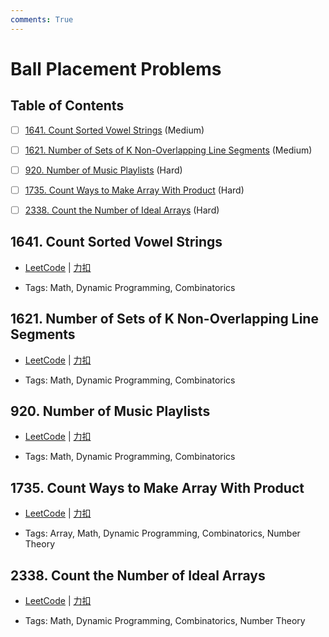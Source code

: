```yaml
---
comments: True
---
```


# Ball Placement Problems

## Table of Contents

- [ ] [1641. Count Sorted Vowel Strings](#1641-count-sorted-vowel-strings) (Medium)
- [ ] [1621. Number of Sets of K Non-Overlapping Line Segments](#1621-number-of-sets-of-k-non-overlapping-line-segments) (Medium)
- [ ] [920. Number of Music Playlists](#920-number-of-music-playlists) (Hard)
- [ ] [1735. Count Ways to Make Array With Product](#1735-count-ways-to-make-array-with-product) (Hard)
- [ ] [2338. Count the Number of Ideal Arrays](#2338-count-the-number-of-ideal-arrays) (Hard)


## 1641. Count Sorted Vowel Strings

-    [LeetCode](https://leetcode.com/problems/count-sorted-vowel-strings/) | [力扣](https://leetcode.cn/problems/count-sorted-vowel-strings/)

-   Tags: Math, Dynamic Programming, Combinatorics



## 1621. Number of Sets of K Non-Overlapping Line Segments

-    [LeetCode](https://leetcode.com/problems/number-of-sets-of-k-non-overlapping-line-segments/) | [力扣](https://leetcode.cn/problems/number-of-sets-of-k-non-overlapping-line-segments/)

-   Tags: Math, Dynamic Programming, Combinatorics



## 920. Number of Music Playlists

-    [LeetCode](https://leetcode.com/problems/number-of-music-playlists/) | [力扣](https://leetcode.cn/problems/number-of-music-playlists/)

-   Tags: Math, Dynamic Programming, Combinatorics



## 1735. Count Ways to Make Array With Product

-    [LeetCode](https://leetcode.com/problems/count-ways-to-make-array-with-product/) | [力扣](https://leetcode.cn/problems/count-ways-to-make-array-with-product/)

-   Tags: Array, Math, Dynamic Programming, Combinatorics, Number Theory



## 2338. Count the Number of Ideal Arrays

-    [LeetCode](https://leetcode.com/problems/count-the-number-of-ideal-arrays/) | [力扣](https://leetcode.cn/problems/count-the-number-of-ideal-arrays/)

-   Tags: Math, Dynamic Programming, Combinatorics, Number Theory




